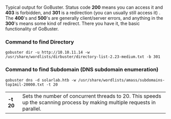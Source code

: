 Typical output for GoBuster. 
Status code **200** means you can access it and 
**403** is forbidden, and 
**301** is a redirection (you can usually still access it) . 
The **400**'s and **500**'s are generally client/server errors, and 
anything in the **300**'s means some kind of redirect. 
There you have it, the basic functionality of GoBuster. 

### Command to find Directory
```
gobuster dir -u http://10.10.11.14 -w /usr/share/wordlists/dirbuster/directory-list-2.23-medium.txt -b 301 
```

### Command to find Subdomain (DNS subdomain enumeration)
```
gobuster dns -d solarlab.htb -w /usr/share/wordlists/amass/subdomains-top1mil-20000.txt -t 20  
```

|           |                                                                                                                           |
| --------- | ------------------------------------------------------------------------------------------------------------------------- |
| **-t 20** | Sets the number of concurrent threads to 20. This speeds up the scanning process by making multiple requests in parallel. |
